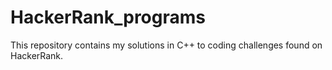 # HackerRank_programs

This repository contains my solutions in C++ to coding challenges found on HackerRank.

